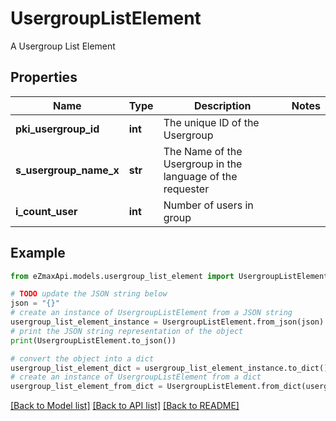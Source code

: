 # UsergroupListElement

A Usergroup List Element

## Properties

Name | Type | Description | Notes
------------ | ------------- | ------------- | -------------
**pki_usergroup_id** | **int** | The unique ID of the Usergroup | 
**s_usergroup_name_x** | **str** | The Name of the Usergroup in the language of the requester | 
**i_count_user** | **int** | Number of users in group | 

## Example

```python
from eZmaxApi.models.usergroup_list_element import UsergroupListElement

# TODO update the JSON string below
json = "{}"
# create an instance of UsergroupListElement from a JSON string
usergroup_list_element_instance = UsergroupListElement.from_json(json)
# print the JSON string representation of the object
print(UsergroupListElement.to_json())

# convert the object into a dict
usergroup_list_element_dict = usergroup_list_element_instance.to_dict()
# create an instance of UsergroupListElement from a dict
usergroup_list_element_from_dict = UsergroupListElement.from_dict(usergroup_list_element_dict)
```
[[Back to Model list]](../README.md#documentation-for-models) [[Back to API list]](../README.md#documentation-for-api-endpoints) [[Back to README]](../README.md)


